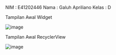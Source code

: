 NIM : E41202446
Nama : Galuh Apriliano
Kelas : D

Tampilan Awal Widget 

![image](https://user-images.githubusercontent.com/74762636/136054946-d7a307b8-68ac-4f85-8596-ee5a59f53a9d.png)

Tampilan Awal RecyclerView 

![image](https://user-images.githubusercontent.com/74762636/136144310-0f520df5-3978-4653-bb38-385d6fb5a967.png)
